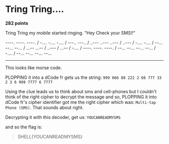 # Tring Tring....

**282 points**

Tring Tring my mobile started ringing. "Hey Check your SMS!!"

----. ----. ----. / -.... -.... -.... / ---.. ---.. / ..--- ..--- ..--- / ..--- / -.... -.... / --... --... --... / ...-- ...-- / ..--- / ...-- / -.... / ----. ----. ----. / --... --... --... --... / -.... / --... --... --... --...

___

This looks like morse code.

PLOPPING it into a dCode fr gets us the string: `999 666 88 222 2 66 777 33 2 3 6 999 7777 6 7777`

Using the clue leads us to think about sms and cell-phones but I couldn't think of the right cipher to decrypt the message and so, PLOPPING it into dCode fr's cipher identifier got me the right cipher which was: `Multi-tap Phone (SMS)`. That sounds about right.

Decrypting it with this decoder, get us: `YOUCANREADMYSMS`

and so the flag is: 
>SHELL{YOUCANREADMYSMS}
